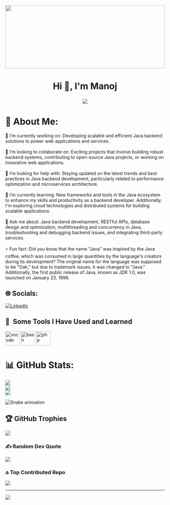 <img height="200px" width="100%" src="https://github.com/Manoj890880/Manoj890880/assets/112793753/9b81cdd3-49ae-47d7-af4e-3c4af109d6fb" alt="">

<h1 align="center">Hi 👋, I'm Manoj</h1>
<h3 align = "center"><img src="https://readme-typing-svg.herokuapp.com?color=%23F7F7F7&size=21&center=true&vCenter=true&width=650&height=100&lines=A+Student+%F0%9F%91%A8%F0%9F%8F%BB%E2%80%8D%F0%9F%8E%93+and+a+Programming+Enthusiast+%F0%9F%91%A9%E2%80%8D%F0%9F%92%BB+from+India"></h3>



# 💫 About Me:
🔭 I’m currently working on: Developing scalable and efficient Java backend solutions to power web applications and services.<br><br>👯 I’m looking to collaborate on: Exciting projects that involve building robust backend systems, contributing to open-source Java projects, or working on innovative web applications.<br><br>🤝 I’m looking for help with: Staying updated on the latest trends and best practices in Java backend development, particularly related to performance optimization and microservices architecture.<br><br>🌱 I’m currently learning: New frameworks and tools in the Java ecosystem to enhance my skills and productivity as a backend developer. Additionally, I'm exploring cloud technologies and distributed systems for building scalable applications.<br><br>💬 Ask me about: Java backend development, RESTful APIs, database design and optimization, multithreading and concurrency in Java, troubleshooting and debugging backend issues, and integrating third-party services.<br><br>⚡ Fun fact :Did you know that the name "Java" was inspired by the Java coffee, which was consumed in large quantities by the language's creators during its development? The original name for the language was supposed to be "Oak," but due to trademark issues, it was changed to "Java." Additionally, the first public release of Java, known as JDK 1.0, was launched on January 23, 1996.


## 🌐 Socials:
[![LinkedIn](https://img.shields.io/badge/LinkedIn-%230077B5.svg?logo=linkedin&logoColor=white)](https://linkedin.com/in/manoj71)


<h2> 🚀 &nbsp;Some Tools I Have Used and Learned</h2>
<p align="left">
<img src="https://cdn.jsdelivr.net/gh/devicons/devicon/icons/vscode/vscode-original.svg" alt="vscode" width="45" height="45"/>
<img src="https://cdn.jsdelivr.net/gh/devicons/devicon/icons/bash/bash-original.svg" alt="bash" width="45" height="45"/>
<img src="https://cdn.jsdelivr.net/gh/devicons/devicon/icons/php/php-original.svg" alt="php" width="45" height="45"/>
</p>







# 📊 GitHub Stats:
![](https://github-readme-stats.vercel.app/api?username=manoj890880&theme=radical&hide_border=false&include_all_commits=true&count_private=true)<br/>
![](https://github-readme-streak-stats.herokuapp.com/?user=manoj890880&theme=radical&hide_border=false)<br/>
![](https://github-readme-stats.vercel.app/api/top-langs/?username=manoj890880&theme=radical&hide_border=false&include_all_commits=true&count_private=true&layout=compact)

![Snake animation](https://github.com/Manoj890880/Manoj890880/blob/output/github-contribution-grid-snake.svg)

## 🏆 GitHub Trophies
![](https://github-profile-trophy.vercel.app/?username=manoj890880&theme=radical&no-frame=false&no-bg=true&margin-w=4)

### ✍️ Random Dev Quote
![](https://quotes-github-readme.vercel.app/api?type=horizontal&theme=radical)

### 🔝 Top Contributed Repo
![](https://github-contributor-stats.vercel.app/api?username=manoj890880&limit=5&theme=onedark&combine_all_yearly_contributions=true)

---
[![](https://visitcount.itsvg.in/api?id=manoj890880&icon=0&color=0)](https://visitcount.itsvg.in)

<!-- Proudly created with GPRM ( https://gprm.itsvg.in ) -->

